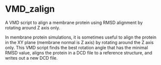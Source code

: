 # VMD_zalign
A VMD script to align a membrane protein using RMSD alignment by rotating around Z axis only.

In membrane protein simulations, it is sometimes useful to align the protein in the XY plane (membrane normal is Z axis) by rotating around the Z axis only. This VMD script finds the best rotation angle that has the minimal RMSD value, aligns the protein in a DCD file to a reference structure, and writes out a new DCD file. 
